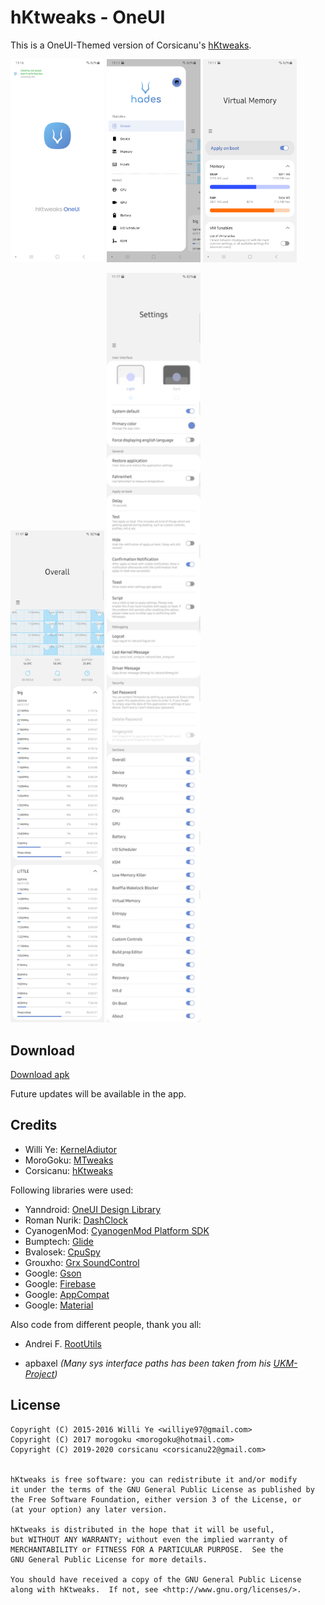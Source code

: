 # hKtweaks - OneUI

This is a OneUI-Themed version of Corsicanu's [hKtweaks](https://github.com/corsicanu/hKtweaks).

<img loading="lazy" src="readme-res/1.png" width="150"/> <img loading="lazy" src="readme-res/2.png" width="150"/> <img loading="lazy" src="readme-res/3.png" width="150"/>

<img loading="lazy" src="readme-res/4.jpg" width="150"/> <img loading="lazy" src="readme-res/5.jpg" width="150"/> 

## Download
[Download apk](https://github.com/Yanndroid/hKtweaks-OneUI/raw/master/app/release/app-release.apk)

Future updates will be available in the app.

## Credits
* Willi Ye: [KernelAdiutor](https://github.com/Grarak/KernelAdiutor)
* MoroGoku: [MTweaks](https://github.com/morogoku/MTweaks-KernelAdiutorMOD)
* Corsicanu: [hKtweaks](https://github.com/corsicanu/hKtweaks)

Following libraries were used:

* Yanndroid: [OneUI Design Library](https://github.com/Yanndroid/OneUI-Design-Library)
* Roman Nurik: [DashClock](https://github.com/romannurik/dashclock)
* CyanogenMod: [CyanogenMod Platform SDK](https://github.com/CyanogenMod/cm_platform_sdk)
* Bumptech: [Glide](https://github.com/bumptech/glide)
* Bvalosek: [CpuSpy](https://github.com/bvalosek/cpuspy)
* Grouxho: [Grx SoundControl](https://github.com/Grouxho)
* Google: [Gson](https://github.com/google/gson)
* Google: [Firebase](https://firebase.google.com/)
* Google: [AppCompat](https://developer.android.com/topic/libraries/support-library/features.html#v7)
* Google: [Material](https://github.com/material-components/material-components-android)

Also code from different people, thank you all:

* Andrei F. [RootUtils](https://github.com/Grarak/KernelAdiutor/blob/master/app/src/main/java/com/grarak/kerneladiutor/utils/root/RootUtils.java)

* apbaxel _(Many sys interface paths has been taken from his [UKM-Project](https://github.com/apbaxel/UKM))_

## License

    Copyright (C) 2015-2016 Willi Ye <williye97@gmail.com>
    Copyright (C) 2017 morogoku <morogoku@hotmail.com>
    Copyright (C) 2019-2020 corsicanu <corsicanu22@gmail.com>
	
    
    hKtweaks is free software: you can redistribute it and/or modify
    it under the terms of the GNU General Public License as published by
    the Free Software Foundation, either version 3 of the License, or
    (at your option) any later version.
    
    hKtweaks is distributed in the hope that it will be useful,
    but WITHOUT ANY WARRANTY; without even the implied warranty of
    MERCHANTABILITY or FITNESS FOR A PARTICULAR PURPOSE.  See the
    GNU General Public License for more details.
    
    You should have received a copy of the GNU General Public License
    along with hKtweaks.  If not, see <http://www.gnu.org/licenses/>.
